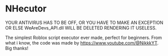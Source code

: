 # NHecutor
YOUR ANTIVIRUS HAS TO BE OFF, OR YOU HAVE TO MAKE AN EXCEPTION OR ELSE WeAreDevs_API.dll WILL BE DELETED RENDERING IT USELESS.

The simplest Roblox script executor ever made, perfect for beginners.
From what i know, the code was made by https://www.youtube.com/@NikkkYT. Big thanks!
